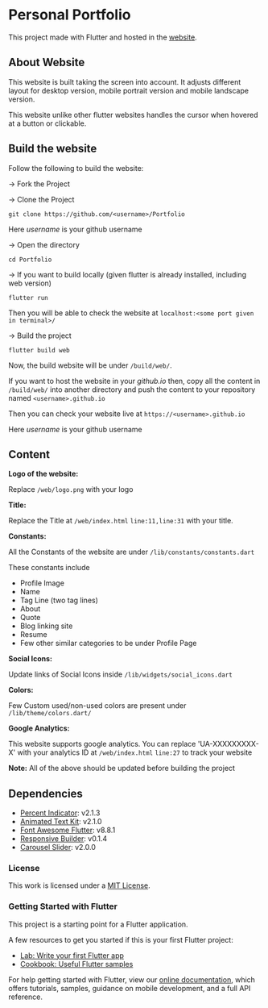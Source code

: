 # Personal Portfolio

This project made with Flutter and hosted in the [website](https://immadisairaj.github.io).

## About Website

This website is built taking the screen into account. It adjusts different layout for desktop version, mobile portrait version and mobile landscape version.

This website unlike other flutter websites handles the cursor when hovered at a button or clickable.

## Build the website

Follow the following to build the website:

-> Fork the Project

-> Clone the Project

```
git clone https://github.com/<username>/Portfolio
```

Here *username* is your github username

-> Open the directory

```
cd Portfolio
```

-> If you want to build locally (given flutter is already installed, including web version)

```
flutter run
```

Then you will be able to check the website at `localhost:<some port given in terminal>/`

-> Build the project

```
flutter build web
```

Now, the build website will be under `/build/web/`. 

If you want to host the website in your *github.io* then, copy all the content in `/build/web/` into another directory and push the content to your repository named `<username>.github.io`

Then you can check your website live at `https://<username>.github.io`

Here *username* is your github username

## Content

**Logo of the website:**

Replace `/web/logo.png` with your logo

**Title:**

Replace the Title at `/web/index.html` `line:11,line:31` with your title.

**Constants:**

All the Constants of the website are under `/lib/constants/constants.dart`

These constants include
- Profile Image
- Name
- Tag Line (two tag lines)
- About
- Quote
- Blog linking site
- Resume
- Few other similar categories to be under Profile Page

**Social Icons:**

Update links of Social Icons inside `/lib/widgets/social_icons.dart`

**Colors:**

Few Custom used/non-used colors are present under `/lib/theme/colors.dart/`

**Google Analytics:**

This website supports google analytics. You can replace 'UA-XXXXXXXXX-X' with your analytics ID at `/web/index.html` `line:27` to track your website

**Note:** All of the above should be updated before building the project

## Dependencies

- [Percent Indicator](https://pub.dev/packages/percent_indicator): v2.1.3
- [Animated Text Kit](https://pub.dev/packages/animated_text_kit): v2.1.0
- [Font Awesome Flutter](https://pub.dev/packages/font_awesome_flutter): v8.8.1
- [Responsive Builder](https://pub.dev/packages/responsive_builder): v0.1.4
- [Carousel Slider](https://pub.dev/packages/carousel_slider): v2.0.0

### License

This work is licensed under a [MIT License](https://github.com/immadisairaj/Portfolio/blob/master/LICENSE.md).

### Getting Started with Flutter

This project is a starting point for a Flutter application.

A few resources to get you started if this is your first Flutter project:

- [Lab: Write your first Flutter app](https://flutter.dev/docs/get-started/codelab)
- [Cookbook: Useful Flutter samples](https://flutter.dev/docs/cookbook)

For help getting started with Flutter, view our
[online documentation](https://flutter.dev/docs), which offers tutorials,
samples, guidance on mobile development, and a full API reference.
